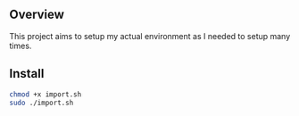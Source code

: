 ## Overview

This project aims to setup my actual environment as I needed to setup many times.

## Install

```sh
chmod +x import.sh
sudo ./import.sh
```